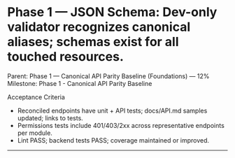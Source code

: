 # Phase 1 — JSON Schema: Dev-only validator recognizes canonical aliases; schemas exist for all touched resources.

Parent: Phase 1 — Canonical API Parity Baseline (Foundations) — 12%
Milestone: Phase 1 - Canonical API Parity Baseline

Acceptance Criteria
- Reconciled endpoints have unit + API tests; docs/API.md samples updated; links to tests.
- Permissions tests include 401/403/2xx across representative endpoints per module.
- Lint PASS; backend tests PASS; coverage maintained or improved.
- --
